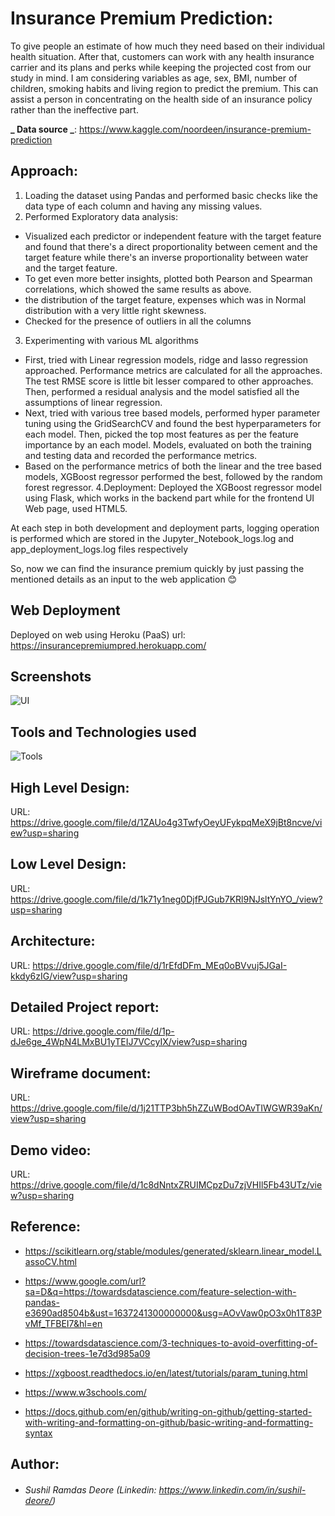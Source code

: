 # Insurance Premium Prediction:
 
To give people an estimate of how much they need based on their individual health situation. After that, customers can work with any health insurance carrier and its plans and perks while keeping the projected cost from our study in mind. I am considering variables as age, sex, BMI, number of children, smoking habits and living region to predict the premium. This can assist a person in concentrating on the health side of an insurance policy rather than the ineffective part.

**_ Data source _**: https://www.kaggle.com/noordeen/insurance-premium-prediction

## Approach: 
1. Loading the dataset using Pandas and performed basic checks like the data type of each column and having any missing values.
2. Performed Exploratory data analysis:
- Visualized each predictor or independent feature with the target feature and found that there's a direct proportionality between cement and the target feature while there's an inverse proportionality between water and the target feature.
- To get even more better insights, plotted both Pearson and Spearman correlations, which showed the same results as above.
- the distribution of the target feature, expenses which was in Normal distribution with a very little right skewness.
- Checked for the presence of outliers in all the columns
3. Experimenting with various ML algorithms
- First, tried with Linear regression models, ridge and lasso regression approached. Performance metrics are calculated for all the approaches. The test RMSE score is little bit lesser compared to other approaches. Then, performed a residual analysis and the model satisfied all the assumptions of linear regression.
- Next, tried with various tree based models, performed hyper parameter tuning using the GridSearchCV and found the best hyperparameters for each model. Then, picked the top most features as per the feature importance by an each model. Models, evaluated on both the training and testing data and recorded the performance metrics.
- Based on the performance metrics of both the linear and the tree based models, XGBoost regressor performed the best, followed by the random forest regressor.
4.Deployment: Deployed the XGBoost regressor model using Flask, which works in the backend part while for the frontend UI Web page, used HTML5.

At each step in both development and deployment parts, logging operation is performed which are stored in the Jupyter_Notebook_logs.log and app_deployment_logs.log files respectively

So, now we can find the insurance premium quickly by just passing the mentioned details as an input to the web application 😊

## Web Deployment
Deployed on web using Heroku (PaaS) url: https://insurancepremiumpred.herokuapp.com/

## Screenshots
![UI](https://user-images.githubusercontent.com/69260855/142414181-67630ea9-48db-4a73-92f2-624df0984341.png)

## Tools and Technologies used

![Tools](https://user-images.githubusercontent.com/69260855/142414506-f21e3ea1-5956-418e-903d-9835c32f3708.png)

## High Level Design: 
URL: https://drive.google.com/file/d/1ZAUo4g3TwfyOeyUFykpqMeX9jBt8ncve/view?usp=sharing

## Low Level Design: 
URL: https://drive.google.com/file/d/1k71y1neg0DjfPJGub7KRl9NJsltYnYO_/view?usp=sharing

## Architecture: 
URL: https://drive.google.com/file/d/1rEfdDFm_MEq0oBVvuj5JGaI-kkdy6zIG/view?usp=sharing

## Detailed Project report: 
URL: https://drive.google.com/file/d/1p-dJe6ge_4WpN4LMxBU1yTEIJ7VCcyIX/view?usp=sharing

## Wireframe document: 
URL: https://drive.google.com/file/d/1j21TTP3bh5hZZuWBodOAvTIWGWR39aKn/view?usp=sharing

## Demo video: 
URL: https://drive.google.com/file/d/1c8dNntxZRUIMCpzDu7zjVHIl5Fb43UTz/view?usp=sharing

## Reference:
- https://scikitlearn.org/stable/modules/generated/sklearn.linear_model.LassoCV.html

- https://www.google.com/url?sa=D&q=https://towardsdatascience.com/feature-selection-with-pandas-e3690ad8504b&ust=1637241300000000&usg=AOvVaw0pO3x0h1T83PvMf_TFBEI7&hl=en

- https://towardsdatascience.com/3-techniques-to-avoid-overfitting-of-decision-trees-1e7d3d985a09

- https://xgboost.readthedocs.io/en/latest/tutorials/param_tuning.html

- https://www.w3schools.com/

- https://docs.github.com/en/github/writing-on-github/getting-started-with-writing-and-formatting-on-github/basic-writing-and-formatting-syntax

## Author:

- ###### Sushil Ramdas Deore (Linkedin: https://www.linkedin.com/in/sushil-deore/)
